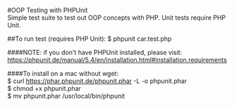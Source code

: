 #OOP Testing with PHPUnit  
Simple test suite to test out OOP concepts with PHP. Unit tests require PHP Unit.


##To run test (requires PHP Unit):
    $ phpunit car.test.php  

####NOTE: if you don't have PHPUnit installed, please visit:  
https://phpunit.de/manual/5.4/en/installation.html#installation.requirements

####To install on a mac without wget:  
    $ curl https://phar.phpunit.de/phpunit.phar -L -o phpunit.phar  
    $ chmod +x phpunit.phar  
    $ mv phpunit.phar /usr/local/bin/phpunit
